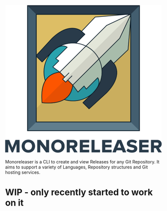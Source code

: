 ### ![monoreleaser](doc/logo.png)
Monoreleaser is a CLI to create and view Releases for any Git Repository. It aims to support a variety of Languages, Repository structures and Git hosting services.

# WIP - only recently started to work on it
